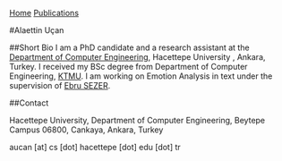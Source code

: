 [Home](index.md)  [Publications](publications.md) 

#Alaettin Uçan

##Short Bio
I am a PhD candidate and a research assistant at the [Department of Computer Engineering](http://cs.hacettepe.edu.tr/), Hacettepe University , Ankara, Turkey. I received my BSc degree from Department of Computer Engineering, [KTMU](http://manas.edu.kg/). I am working on Emotion Analysis in text under the supervision of [Ebru SEZER](http://yunus.hacettepe.edu.tr/~ebru/).

##Contact

Hacettepe University,
Department of Computer Engineering,
Beytepe Campus 06800, Cankaya,
Ankara, Turkey

aucan [at] cs [dot] hacettepe [dot] edu [dot] tr
